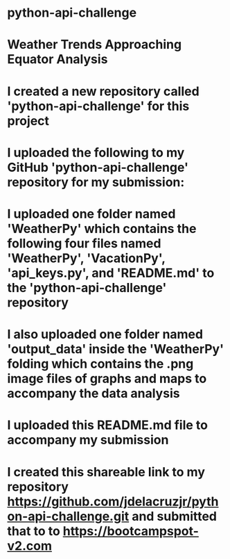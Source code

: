 # python-api-challenge
# Weather Trends Approaching Equator Analysis

# I created a new repository called 'python-api-challenge' for this project

# I uploaded the following to my GitHub 'python-api-challenge' repository for my submission:

# I uploaded one folder named 'WeatherPy' which contains the following four files named 'WeatherPy', 'VacationPy', 'api_keys.py', and 'README.md' to the 'python-api-challenge' repository

# I also uploaded one folder named 'output_data' inside the 'WeatherPy' folding which contains the .png image files of graphs and maps to accompany the data analysis
 
 # I uploaded this README.md file to accompany my submission
 
 # I created this shareable link to my repository <https://github.com/jdelacruzjr/python-api-challenge.git> and submitted that to to <https://bootcampspot-v2.com>